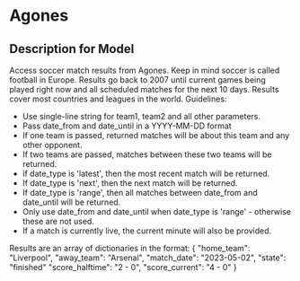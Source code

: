 # Agones

## Description for Model

Access soccer match results from Agones. Keep in mind soccer is called football in Europe.
Results go back to 2007 until current games being played right now and all scheduled matches for the next 10 days.
Results cover most countries and leagues in the world.
Guidelines:
- Use single-line string for team1, team2 and all other parameters.
- Pass date_from and date_until in a YYYY-MM-DD format
- If one team is passed, returned matches will be about this team and any other opponent.
- If two teams are passed, matches between these two teams will be returned.
- if date_type is 'latest', then the most recent match will be returned.
- If date_type is 'next', then the next match will be returned.
- If date_type is 'range', then all matches between date_from and date_until will be returned.
- Only use date_from and date_until when date_type is 'range' - otherwise these are not used.
- If a match is currently live, the current minute will also be provided.

Results are an array of dictionaries in the format:
{
    "home_team": "Liverpool",
    "away_team": "Arsenal",
    "match_date": "2023-05-02",
    "state": "finished"
    "score_halftime": "2 - 0",
    "score_current": "4 - 0"
}

